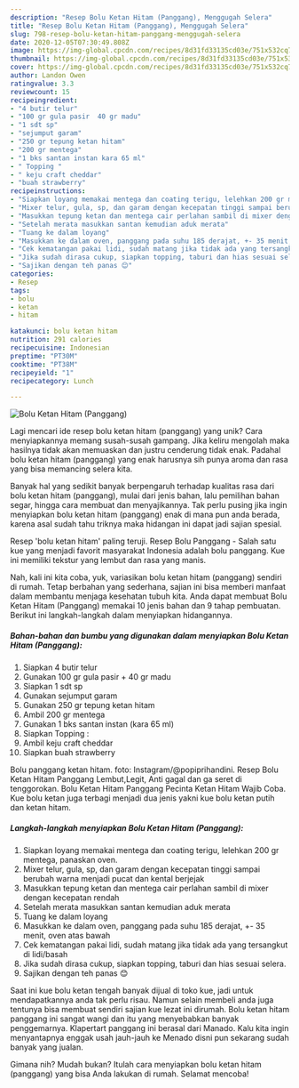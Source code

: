 ```yaml
---
description: "Resep Bolu Ketan Hitam (Panggang), Menggugah Selera"
title: "Resep Bolu Ketan Hitam (Panggang), Menggugah Selera"
slug: 798-resep-bolu-ketan-hitam-panggang-menggugah-selera
date: 2020-12-05T07:30:49.808Z
image: https://img-global.cpcdn.com/recipes/8d31fd33135cd03e/751x532cq70/bolu-ketan-hitam-panggang-foto-resep-utama.jpg
thumbnail: https://img-global.cpcdn.com/recipes/8d31fd33135cd03e/751x532cq70/bolu-ketan-hitam-panggang-foto-resep-utama.jpg
cover: https://img-global.cpcdn.com/recipes/8d31fd33135cd03e/751x532cq70/bolu-ketan-hitam-panggang-foto-resep-utama.jpg
author: Landon Owen
ratingvalue: 3.3
reviewcount: 15
recipeingredient:
- "4 butir telur"
- "100 gr gula pasir  40 gr madu"
- "1 sdt sp"
- "sejumput garam"
- "250 gr tepung ketan hitam"
- "200 gr mentega"
- "1 bks santan instan kara 65 ml"
- " Topping "
- " keju craft cheddar"
- "buah strawberry"
recipeinstructions:
- "Siapkan loyang memakai mentega dan coating terigu, lelehkan 200 gr mentega, panaskan oven."
- "Mixer telur, gula, sp, dan garam dengan kecepatan tinggi sampai berubah warna menjadi pucat dan kental berjejak"
- "Masukkan tepung ketan dan mentega cair perlahan sambil di mixer dengan kecepatan rendah"
- "Setelah merata masukkan santan kemudian aduk merata"
- "Tuang ke dalam loyang"
- "Masukkan ke dalam oven, panggang pada suhu 185 derajat, +- 35 menit, oven atas bawah"
- "Cek kematangan pakai lidi, sudah matang jika tidak ada yang tersangkut di lidi/basah"
- "Jika sudah dirasa cukup, siapkan topping, taburi dan hias sesuai selera."
- "Sajikan dengan teh panas 😊"
categories:
- Resep
tags:
- bolu
- ketan
- hitam

katakunci: bolu ketan hitam 
nutrition: 291 calories
recipecuisine: Indonesian
preptime: "PT30M"
cooktime: "PT38M"
recipeyield: "1"
recipecategory: Lunch

---
```



![Bolu Ketan Hitam (Panggang)](https://img-global.cpcdn.com/recipes/8d31fd33135cd03e/751x532cq70/bolu-ketan-hitam-panggang-foto-resep-utama.jpg)

Lagi mencari ide resep bolu ketan hitam (panggang) yang unik? Cara menyiapkannya memang susah-susah gampang. Jika keliru mengolah maka hasilnya tidak akan memuaskan dan justru cenderung tidak enak. Padahal bolu ketan hitam (panggang) yang enak harusnya sih punya aroma dan rasa yang bisa memancing selera kita.

Banyak hal yang sedikit banyak berpengaruh terhadap kualitas rasa dari bolu ketan hitam (panggang), mulai dari jenis bahan, lalu pemilihan bahan segar, hingga cara membuat dan menyajikannya. Tak perlu pusing jika ingin menyiapkan bolu ketan hitam (panggang) enak di mana pun anda berada, karena asal sudah tahu triknya maka hidangan ini dapat jadi sajian spesial.

Resep &#39;bolu ketan hitam&#39; paling teruji. Resep Bolu Panggang - Salah satu kue yang menjadi favorit masyarakat Indonesia adalah bolu panggang. Kue ini memiliki tekstur yang lembut dan rasa yang manis.


Nah, kali ini kita coba, yuk, variasikan bolu ketan hitam (panggang) sendiri di rumah. Tetap berbahan yang sederhana, sajian ini bisa memberi manfaat dalam membantu menjaga kesehatan tubuh kita. Anda dapat membuat Bolu Ketan Hitam (Panggang) memakai 10 jenis bahan dan 9 tahap pembuatan. Berikut ini langkah-langkah dalam menyiapkan hidangannya.

<!--inarticleads1-->

##### Bahan-bahan dan bumbu yang digunakan dalam menyiapkan Bolu Ketan Hitam (Panggang):

1. Siapkan 4 butir telur
1. Gunakan 100 gr gula pasir + 40 gr madu
1. Siapkan 1 sdt sp
1. Gunakan sejumput garam
1. Gunakan 250 gr tepung ketan hitam
1. Ambil 200 gr mentega
1. Gunakan 1 bks santan instan (kara 65 ml)
1. Siapkan  Topping :
1. Ambil  keju craft cheddar
1. Siapkan buah strawberry


Bolu panggang ketan hitam. foto: Instagram/@popiprihandini. Resep Bolu Ketan Hitam Panggang Lembut,Legit, Anti gagal dan ga seret di tenggorokan. Bolu Ketan Hitam Panggang Pecinta Ketan Hitam Wajib Coba. Kue bolu ketan juga terbagi menjadi dua jenis yakni kue bolu ketan putih dan ketan hitam. 

<!--inarticleads2-->

##### Langkah-langkah menyiapkan Bolu Ketan Hitam (Panggang):

1. Siapkan loyang memakai mentega dan coating terigu, lelehkan 200 gr mentega, panaskan oven.
1. Mixer telur, gula, sp, dan garam dengan kecepatan tinggi sampai berubah warna menjadi pucat dan kental berjejak
1. Masukkan tepung ketan dan mentega cair perlahan sambil di mixer dengan kecepatan rendah
1. Setelah merata masukkan santan kemudian aduk merata
1. Tuang ke dalam loyang
1. Masukkan ke dalam oven, panggang pada suhu 185 derajat, +- 35 menit, oven atas bawah
1. Cek kematangan pakai lidi, sudah matang jika tidak ada yang tersangkut di lidi/basah
1. Jika sudah dirasa cukup, siapkan topping, taburi dan hias sesuai selera.
1. Sajikan dengan teh panas 😊


Saat ini kue bolu ketan tengah banyak dijual di toko kue, jadi untuk mendapatkannya anda tak perlu risau. Namun selain membeli anda juga tentunya bisa membuat sendiri sajian kue lezat ini dirumah. Bolu ketan hitam panggang ini sangat wangi dan itu yang menyebabkan banyak penggemarnya. Klapertart panggang ini berasal dari Manado. Kalu kita ingin menyantapnya enggak usah jauh-jauh ke Menado disni pun sekarang sudah banyak yang jualan. 

Gimana nih? Mudah bukan? Itulah cara menyiapkan bolu ketan hitam (panggang) yang bisa Anda lakukan di rumah. Selamat mencoba!
